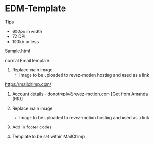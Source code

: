 # EDM-Template

Tips
- 600px in width
- 72 DPI
- 100kb or less


Sample.html

normal Email template.
1) Replace main image
	-	Image to be uploaded to revez-motion hosting and used as a link



https://mailchimp.com/

1) Account details - donotreply@revez-motion.com [Get from Amanda (HR)]


2) Replace main image
	-	Image to be uploaded to revez-motion hosting and used as a link


3) Add in footer codes


4) Template to be set within MailChimp
